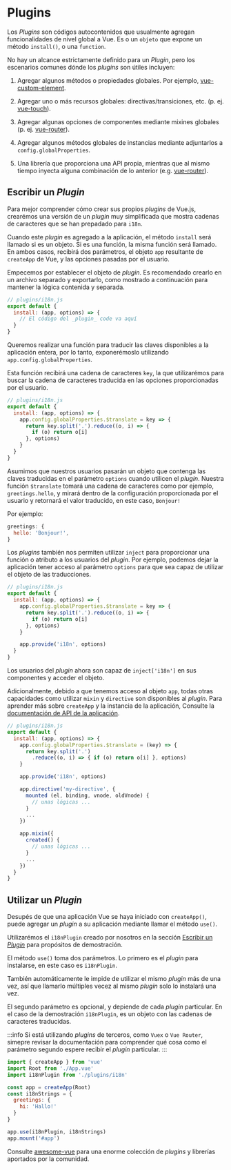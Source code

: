 # Plugins

Los _Plugins_ son códigos autocontenidos que usualmente agregan funcionalidades de nivel global a Vue. Es o un `objeto` que expone un método `install()`, o una `function`.

No hay un alcance estrictamente definido para un _Plugin_, pero los escenarios comunes dónde los _plugins_ son útiles incluyen:

1. Agregar algunos métodos o propiedades globales. Por ejemplo, [vue-custom-element](https://github.com/karol-f/vue-custom-element).

2. Agregar uno o más recursos globales: directivas/transiciones, etc. (p. ej. [vue-touch](https://github.com/vuejs/vue-touch)).

3. Agregar algunas opciones de componentes mediante mixines globales (p. ej. [vue-router](https://github.com/vuejs/vue-router)).

4. Agregar algunos métodos globales de instancias mediante adjuntarlos a `config.globalProperties`.

5. Una librería que proporciona una API propia, mientras que al mismo tiempo inyecta alguna combinación de lo anterior (e.g. [vue-router](https://github.com/vuejs/vue-router)).

## Escribir un _Plugin_

Para mejor comprender cómo crear sus propios _plugins_ de Vue.js, crearémos una versión de un _plugin_ muy simplificada que mostra cadenas de caracteres que se han prepadado para `i18n`.

Cuando este _plugin_ es agregado a la aplicación, el método `install` será llamado si es un objeto. Si es una función, la misma función será llamado. En ambos casos, recibirá dos parámetros, el objeto `app` resultante de `createApp` de Vue, y las opciones pasadas por el usuario.

Empecemos por establecer el objeto de _plugin_. Es recomendado crearlo en un archivo separado y exportarlo, como mostrado a continuación para mantener la lógica contenida y separada.

```js
// plugins/i18n.js
export default {
  install: (app, options) => {
    // El código del _plugin_ code va aquí
  }
}
```

Queremos realizar una función para traducir las claves disponibles a la aplicación entera, por lo tanto, exponerémoslo utilizando `app.config.globalProperties`.

Esta función recibirá una cadena de caracteres `key`, la que utilizarémos para buscar la cadena de caracteres traducida en las opciones proporcionadas por el usuario.

```js
// plugins/i18n.js
export default {
  install: (app, options) => {
    app.config.globalProperties.$translate = key => {
      return key.split('.').reduce((o, i) => {
        if (o) return o[i]
      }, options)
    }
  }
}
```

Asumimos que nuestros usuarios pasarán un objeto que contenga las claves traducidas en el parámetro `options` cuando utilicen el _plugin_. Nuestra función `$translate` tomará una cadena de caracteres como por ejemplo, `greetings.hello`, y mirará dentro de la configuración proporcionada por el usuario y retornará el valor traducido, en este caso, `Bonjour!`

Por ejemplo:

```js
greetings: {
  hello: 'Bonjour!',
}
```

Los _plugins_ también nos permiten utilizar `inject` para proporcionar una función o atributo a los usuarios del _plugin_. Por ejemplo, podemos dejar la aplicación tener acceso al parámetro `options` para que sea capaz de utilizar el objeto de las traducciones.

```js
// plugins/i18n.js
export default {
  install: (app, options) => {
    app.config.globalProperties.$translate = key => {
      return key.split('.').reduce((o, i) => {
        if (o) return o[i]
      }, options)
    }

    app.provide('i18n', options)
  }
}
```

Los usuarios del _plugin_ ahora son capaz de `inject['i18n']` en sus componentes y acceder el objeto.

Adicionalmente, debido a que tenemos acceso al objeto `app`, todas otras capacidades como utilizar `mixin` y `directive` son disponibles al _plugin_. Para aprender más sobre `createApp` y la instancia de la aplicación, Consulte la [documentación de API de la aplicación](/api/application-api.html).

```js
// plugins/i18n.js
export default {
  install: (app, options) => {
    app.config.globalProperties.$translate = (key) => {
      return key.split('.')
        .reduce((o, i) => { if (o) return o[i] }, options)
    }

    app.provide('i18n', options)

    app.directive('my-directive', {
      mounted (el, binding, vnode, oldVnode) {
        // unas lógicas ...
      }
      ...
    })

    app.mixin({
      created() {
        // unas lógicas ...
      }
      ...
    })
  }
}
```

## Utilizar un _Plugin_

Desupés de que una aplicación Vue se haya iniciado con `createApp()`, puede agregar un _plugin_ a su aplicación mediante llamar el método `use()`.

Utilizarémos el `i18nPlugin` creado por nosotros en la sección [Escribir un _Plugin_](#writing-a-plugin) para propósitos de demostración.

El método `use()` toma dos parámetros. Lo primero es el _plugin_ para instalarse, en este caso es `i18nPlugin`.

También automáticamente le impide de utilizar el mismo _plugin_ más de una vez, así que llamarlo múltiples vecez al mismo _plugin_ solo lo instalará una vez.

El segundo parámetro es opcional, y depiende de cada _plugin_ particular. En el caso de la demostración `i18nPlugin`, es un objeto con las cadenas de caracteres traducidas.

:::info
Si está utilizando _plugins_ de terceros, como `Vuex` o `Vue Router`, simepre revisar la documentación para comprender qué cosa como el parámetro segundo espere recibir el _plugin_ particular.
:::

```js
import { createApp } from 'vue'
import Root from './App.vue'
import i18nPlugin from './plugins/i18n'

const app = createApp(Root)
const i18nStrings = {
  greetings: {
    hi: 'Hallo!'
  }
}

app.use(i18nPlugin, i18nStrings)
app.mount('#app')
```

Consulte [awesome-vue](https://github.com/vuejs/awesome-vue#components--libraries) para una enorme colección de _plugins_ y librerías aportados por la comunidad.
